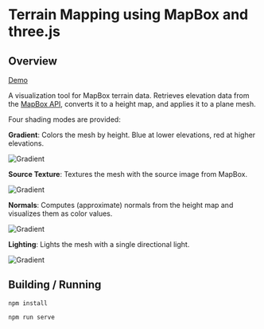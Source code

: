 # Terrain Mapping using MapBox and three.js

## Overview

[Demo](https://mike-starr.github.io/mapbox-terrain-mapping/example/index.html)

A visualization tool for MapBox terrain data. Retrieves elevation data from the [MapBox API](https://docs.mapbox.com/help/troubleshooting/access-elevation-data/), converts it to a height map, and applies it to a plane mesh.

Four shading modes are provided:

**Gradient**: Colors the mesh by height. Blue at lower elevations, red at higher elevations.

![Gradient](https://mike-starr.github.io/mapbox-terrain-mapping/gradient.png)

**Source Texture**: Textures the mesh with the source image from MapBox.

![Gradient](https://mike-starr.github.io/mapbox-terrain-mapping/texture.png)

**Normals**: Computes (approximate) normals from the height map and visualizes them as color values.

![Gradient](https://mike-starr.github.io/mapbox-terrain-mapping/normals.png)

**Lighting**: Lights the mesh with a single directional light.

![Gradient](https://mike-starr.github.io/mapbox-terrain-mapping/lighting.png)

## Building / Running
```npm install```

```npm run serve```